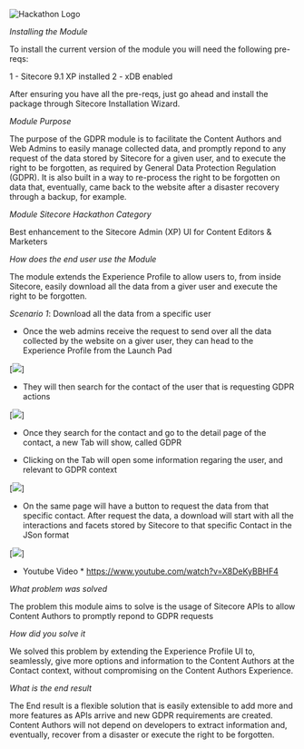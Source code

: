 ![Hackathon Logo](documentation/images/hackathon.png?raw=true "Hackathon Logo") 

*Installing the Module*

To install the current version of the module you will need the following pre-reqs:

1 - Sitecore 9.1 XP installed
2 - xDB enabled

After ensuring you have all the pre-reqs, just go ahead and install the package through Sitecore Installation Wizard.

*Module Purpose*

The purpose of the GDPR module is to facilitate the Content Authors and Web Admins to easily manage collected data, and promptly repond to any request of the data stored by Sitecore for a given user, and to execute the right to be forgotten, as required by General Data Protection Regulation (GDPR). It is also built in a way to re-process the right to be forgotten on data that, eventually, came back to the website after a disaster recovery through a backup, for example.

*Module Sitecore Hackathon Category*

Best enhancement to the Sitecore Admin (XP) UI for Content Editors & Marketers

*How does the end user use the Module*

The module extends the Experience Profile to allow users to, from inside Sitecore, easily download all the data from a giver user and execute the right to be forgotten.

*Scenario 1*: Download all the data from a specific user

- Once the web admins receive the request to send over all the data collected by the website on a giver user, they can head to the Experience Profile from the Launch Pad

[<img src="https://i.postimg.cc/TyN3MQCv/Experience-Profile.png" />]

- They will then search for the contact of the user that is requesting GDPR actions

[<img src="https://i.postimg.cc/wRLqNzH9/Experience-Profile-2.png" />]

- Once they search for the contact and go to the detail page of the contact, a new Tab will show, called GDPR

- Clicking on the Tab will open some information regaring the user, and relevant to GDPR context

[<img src="https://i.postimg.cc/mz0ZhDvd/Experience-Profile-3.png" />]

- On the same page will have a button to request the data from that specific contact. After request the data, a download will start with all the interactions and facets stored by Sitecore to that specific Contact in the JSon format

[<img src="https://i.postimg.cc/TLyYRm4L/Experience-Profile-4.png" />]

	
* Youtube Video *
https://www.youtube.com/watch?v=X8DeKyBBHF4

*What problem was solved*

The problem this module aims to solve is the usage of Sitecore APIs to allow Content Authors to promptly repond to GDPR requests

*How did you solve it*

We solved this problem by extending the Experience Profile UI to, seamlessly, give more options and information to the Content Authors at the Contact context, without compromising on the Content Authors Experience.

*What is the end result*

The End result is a flexible solution that is easily extensible to add more and more features as APIs arrive and new GDPR requirements are created.
Content Authors will not depend on developers to extract information and, eventually, recover from a disaster or execute the right to be forgotten.
